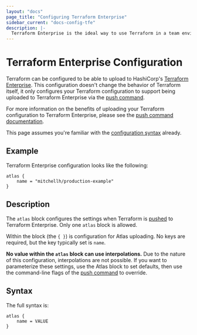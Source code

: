 ```yaml
---
layout: "docs"
page_title: "Configuring Terraform Enterprise"
sidebar_current: "docs-config-tfe"
description: |-
  Terraform Enterprise is the ideal way to use Terraform in a team environment. Terraform Enterprise will run Terraform for you, safely handle parallelization across different team members, save run history along with plans, and more.
---
```


# Terraform Enterprise Configuration

Terraform can be configured to be able to upload to HashiCorp's
[Terraform Enterprise](https://www.hashicorp.com/products/terraform/). This configuration doesn't change
the behavior of Terraform itself, it only configures your Terraform
configuration to support being uploaded to Terraform Enterprise via the
[push command](/docs/commands/push.html).

For more information on the benefits of uploading your Terraform
configuration to Terraform Enterprise, please see the
[push command documentation](/docs/commands/push.html).

This page assumes you're familiar with the
[configuration syntax](/docs/configuration/syntax.html)
already.

## Example

Terraform Enterprise configuration looks like the following:

```
atlas {
	name = "mitchellh/production-example"
}
```

## Description

The `atlas` block configures the settings when Terraform is
[pushed](/docs/commands/push.html) to Terraform Enterprise. Only one `atlas` block
is allowed.

Within the block (the `{ }`) is configuration for Atlas uploading.
No keys are required, but the key typically set is `name`.

**No value within the `atlas` block can use interpolations.** Due
to the nature of this configuration, interpolations are not possible.
If you want to parameterize these settings, use the Atlas block to
set defaults, then use the command-line flags of the
[push command](/docs/commands/push.html) to override.

## Syntax

The full syntax is:

```
atlas {
	name = VALUE
}
```
